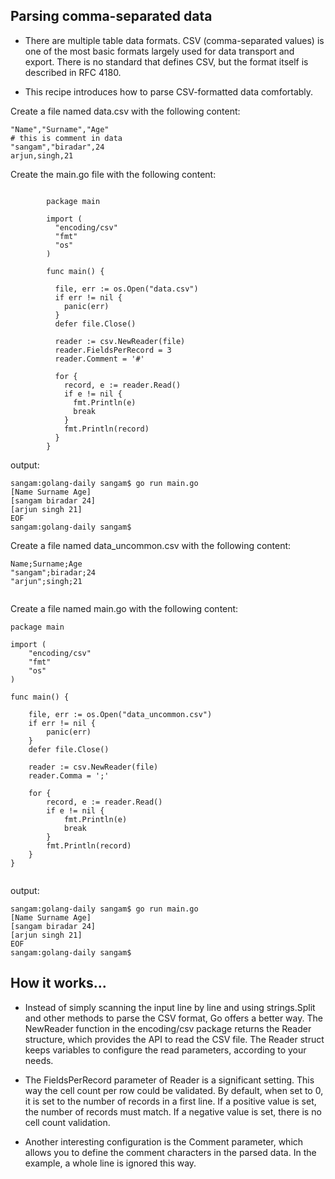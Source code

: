 ## Parsing comma-separated data

- There are multiple table data formats. CSV (comma-separated values) is one of the most basic formats largely used for data transport and export. There is no standard that defines CSV, but the format itself is described in RFC 4180.

- This recipe introduces how to parse CSV-formatted data comfortably.

Create a file named data.csv with the following content:
```
"Name","Surname","Age"
# this is comment in data
"sangam","biradar",24
arjun,singh,21

```
Create the main.go file with the following content:
```

        package main

        import (
          "encoding/csv"
          "fmt"
          "os"
        )

        func main() {

          file, err := os.Open("data.csv")
          if err != nil {
            panic(err)
          }
          defer file.Close()

          reader := csv.NewReader(file)
          reader.FieldsPerRecord = 3
          reader.Comment = '#'

          for {
            record, e := reader.Read()
            if e != nil {
              fmt.Println(e)
              break
            }
            fmt.Println(record)
          }
        }

```

output:

```
sangam:golang-daily sangam$ go run main.go
[Name Surname Age]
[sangam biradar 24]
[arjun singh 21]
EOF
sangam:golang-daily sangam$ 

```
Create a file named data_uncommon.csv with the following content:
```
Name;Surname;Age
"sangam";biradar;24
"arjun";singh;21


```
Create a file named main.go with the following content:
```
package main

import (
	"encoding/csv"
	"fmt"
	"os"
)

func main() {

	file, err := os.Open("data_uncommon.csv")
	if err != nil {
		panic(err)
	}
	defer file.Close()

	reader := csv.NewReader(file)
	reader.Comma = ';'

	for {
		record, e := reader.Read()
		if e != nil {
			fmt.Println(e)
			break
		}
		fmt.Println(record)
	}
}


```
output:
```
sangam:golang-daily sangam$ go run main.go
[Name Surname Age]
[sangam biradar 24]
[arjun singh 21]
EOF
sangam:golang-daily sangam$ 
```

## How it works...

- Instead of simply scanning the input line by line and using strings.Split and other methods to parse the CSV format, Go offers a better way. The NewReader function in the encoding/csv package returns the Reader structure, which provides the API to read the CSV file. The Reader struct keeps variables to configure the read parameters, according to your needs.

- The FieldsPerRecord parameter of Reader is a significant setting. This way the cell count per row could be validated. By default, when set to 0, it is set to the number of records in a first line. If a positive value is set, the number of records must match. If a negative value is set, there is no cell count validation.

- Another interesting configuration is the Comment parameter, which allows you to define the comment characters in the parsed data. In the example, a whole line is ignored this way.
